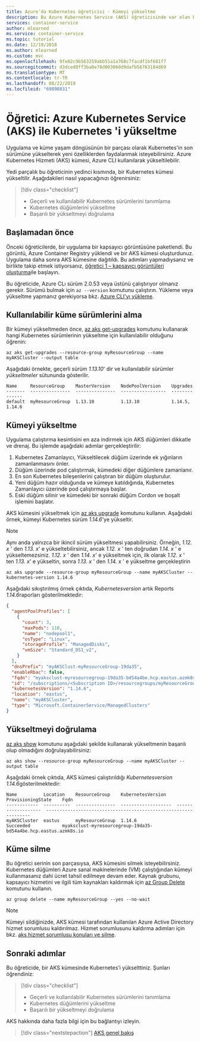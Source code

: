```yaml
---
title: Azure’da Kubernetes öğreticisi - Kümeyi yükseltme
description: Bu Azure Kubernetes Service (AKS) öğreticisinde var olan bir AKS kümesini en son Kubernetes sürümüne yükseltmeyi öğreneceksiniz.
services: container-service
author: mlearned
ms.service: container-service
ms.topic: tutorial
ms.date: 12/19/2018
ms.author: mlearned
ms.custom: mvc
ms.openlocfilehash: 9fe02c9b563259abb51a1a768c7facdf1bf601f7
ms.sourcegitcommit: d3dced0ff3ba8e78d003060d9dafb56763184d69
ms.translationtype: MT
ms.contentlocale: tr-TR
ms.lasthandoff: 08/22/2019
ms.locfileid: "69898831"
---
```

# <a name="tutorial-upgrade-kubernetes-in-azure-kubernetes-service-aks"></a>Öğretici: Azure Kubernetes Service (AKS) ile Kubernetes 'i yükseltme

Uygulama ve küme yaşam döngüsünün bir parçası olarak Kubernetes'in son sürümüne yükselterek yeni özelliklerden faydalanmak isteyebilirsiniz. Azure Kubernetes Hizmeti (AKS) kümesi, Azure CLI kullanılarak yükseltilebilir.

Yedi parçalık bu öğreticinin yedinci kısmında, bir Kubernetes kümesi yükseltilir. Aşağıdakileri nasıl yapacağınızı öğrenirsiniz:

> [!div class="checklist"]
> * Geçerli ve kullanılabilir Kubernetes sürümlerini tanımlama
> * Kubernetes düğümlerini yükseltme
> * Başarılı bir yükseltmeyi doğrulama

## <a name="before-you-begin"></a>Başlamadan önce

Önceki öğreticilerde, bir uygulama bir kapsayıcı görüntüsüne paketlendi. Bu görüntü, Azure Container Registry yüklendi ve bir AKS kümesi oluşturdunuz. Uygulama daha sonra AKS kümesine dağıtıldı. Bu adımları yapmadıysanız ve birlikte takip etmek istiyorsanız, [öğretici 1 – kapsayıcı görüntüleri oluşturma][aks-tutorial-prepare-app]ile başlayın.

Bu öğreticide, Azure CLı sürüm 2.0.53 veya üstünü çalıştırıyor olmanız gerekir. Sürümü bulmak için `az --version` komutunu çalıştırın. Yükleme veya yükseltme yapmanız gerekiyorsa bkz. [Azure CLI'yı yükleme][azure-cli-install].

## <a name="get-available-cluster-versions"></a>Kullanılabilir küme sürümlerini alma

Bir kümeyi yükseltmeden önce, [az aks get-upgrades][] komutunu kullanarak hangi Kubernetes sürümlerinin yükseltme için kullanılabilir olduğunu öğrenin:

```azurecli
az aks get-upgrades --resource-group myResourceGroup --name myAKSCluster --output table
```

Aşağıdaki örnekte, geçerli sürüm *1.13.10*' dir ve kullanılabilir sürümler *yükseltmeler* sütununda gösterilir.

```
Name     ResourceGroup    MasterVersion    NodePoolVersion    Upgrades
-------  ---------------  ---------------  -----------------  --------------
default  myResourceGroup  1.13.10          1.13.10            1.14.5, 1.14.6
```

## <a name="upgrade-a-cluster"></a>Kümeyi yükseltme

Uygulama çalıştırma kesintisini en aza indirmek için AKS düğümleri dikkatle ve drenaj. Bu işlemde aşağıdaki adımlar gerçekleştirilir:

1. Kubernetes Zamanlayıcı, Yükseltilecek düğüm üzerinde ek yığınların zamanlanmasını önler.
1. Düğüm üzerinde pod çalıştırmak, kümedeki diğer düğümlere zamanlanır.
1. En son Kubernetes bileşenlerini çalıştıran bir düğüm oluşturulur.
1. Yeni düğüm hazır olduğunda ve kümeye katıldığında, Kubernetes Zamanlayıcı üzerinde pod çalıştırmaya başlar.
1. Eski düğüm silinir ve kümedeki bir sonraki düğüm Cordon ve boşalt işlemini başlatır.

AKS kümesini yükseltmek için [az aks upgrade][] komutunu kullanın. Aşağıdaki örnek, kümeyi Kubernetes sürüm *1.14.6*'ye yükseltir.

> [!NOTE]
> Aynı anda yalnızca bir ikincil sürüm yükseltmesi yapabilirsiniz. Örneğin, *1.12. x* ' den *1.13. x*' e yükseltebilirsiniz, ancak *1.12. x* ' ten doğrudan *1.14. x* ' e yükseltemezsiniz. *1.12. x* ' den *1.14. x*' e yükseltmek için, ilk olarak *1.12. x* ' ten *1.13. x*' e yükseltin, sonra *1.13. x* ' den *1.14.* x ' e yükseltme gerçekleştirin

```azurecli
az aks upgrade --resource-group myResourceGroup --name myAKSCluster --kubernetes-version 1.14.6
```

Aşağıdaki sıkıştırılmış örnek çıktıda, *Kubernetesversion* artık Reports *1.14.6*raporları gösterilmektedir:

```json
{
  "agentPoolProfiles": [
    {
      "count": 3,
      "maxPods": 110,
      "name": "nodepool1",
      "osType": "Linux",
      "storageProfile": "ManagedDisks",
      "vmSize": "Standard_DS1_v2",
    }
  ],
  "dnsPrefix": "myAKSClust-myResourceGroup-19da35",
  "enableRbac": false,
  "fqdn": "myaksclust-myresourcegroup-19da35-bd54a4be.hcp.eastus.azmk8s.io",
  "id": "/subscriptions/<Subscription ID>/resourcegroups/myResourceGroup/providers/Microsoft.ContainerService/managedClusters/myAKSCluster",
  "kubernetesVersion": "1.14.6",
  "location": "eastus",
  "name": "myAKSCluster",
  "type": "Microsoft.ContainerService/ManagedClusters"
}
```

## <a name="validate-an-upgrade"></a>Yükseltmeyi doğrulama

[az aks show][] komutunu aşağıdaki şekilde kullanarak yükseltmenin başarılı olup olmadığını doğrulayabilirsiniz:

```azurecli
az aks show --resource-group myResourceGroup --name myAKSCluster --output table
```

Aşağıdaki örnek çıktıda, AKS kümesi çalıştırıldığı *Kubernetesversion 1.14.6*gösterilmektedir:

```
Name          Location    ResourceGroup    KubernetesVersion    ProvisioningState    Fqdn
------------  ----------  ---------------  -------------------  -------------------  ----------------------------------------------------------------
myAKSCluster  eastus      myResourceGroup  1.14.6               Succeeded            myaksclust-myresourcegroup-19da35-bd54a4be.hcp.eastus.azmk8s.io
```

## <a name="delete-the-cluster"></a>Küme silme

Bu öğretici serinin son parçasıysa, AKS kümesini silmek isteyebilirsiniz. Kubernetes düğümleri Azure sanal makinelerinde (VM) çalıştığından kümeyi kullanmasanız dahi ücret tahsil edilmeye devam eder. Kaynak grubunu, kapsayıcı hizmetini ve ilgili tüm kaynakları kaldırmak için [az Group Delete][az-group-delete] komutunu kullanın.

```azurecli-interactive
az group delete --name myResourceGroup --yes --no-wait
```

> [!NOTE]
> Kümeyi sildiğinizde, AKS kümesi tarafından kullanılan Azure Active Directory hizmet sorumlusu kaldırılmaz. Hizmet sorumlusunu kaldırma adımları için bkz. [aks hizmet sorumlusu konuları ve silme][sp-delete].

## <a name="next-steps"></a>Sonraki adımlar

Bu öğreticide, bir AKS kümesinde Kubernetes’i yükselttiniz. Şunları öğrendiniz:

> [!div class="checklist"]
> * Geçerli ve kullanılabilir Kubernetes sürümlerini tanımlama
> * Kubernetes düğümlerini yükseltme
> * Başarılı bir yükseltmeyi doğrulama

AKS hakkında daha fazla bilgi için bu bağlantıyı izleyin.

> [!div class="nextstepaction"]
> [AKS genel bakış][aks-intro]

<!-- LINKS - external -->
[kubernetes-drain]: https://kubernetes.io/docs/tasks/administer-cluster/safely-drain-node/

<!-- LINKS - internal -->
[aks-intro]: ./intro-kubernetes.md
[aks-tutorial-prepare-app]: ./tutorial-kubernetes-prepare-app.md
[az aks show]: /cli/azure/aks#az-aks-show
[az aks get-upgrades]: /cli/azure/aks#az-aks-get-upgrades
[az aks upgrade]: /cli/azure/aks#az-aks-upgrade
[azure-cli-install]: /cli/azure/install-azure-cli
[az-group-delete]: /cli/azure/group#az-group-delete
[sp-delete]: kubernetes-service-principal.md#additional-considerations
